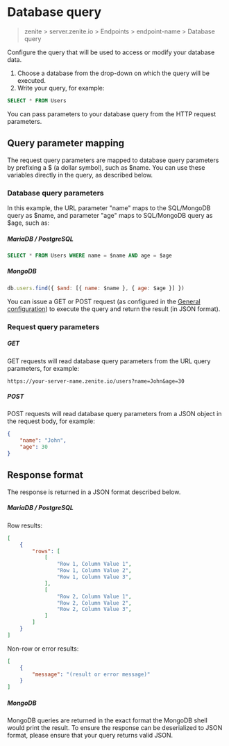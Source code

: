 # Database query

> zenite > server.zenite.io > Endpoints > endpoint-name > Database query

Configure the query that will be used to access or modify your database data.

1. Choose a database from the drop-down on which the query will be executed.
2. Write your query, for example:

```sql
SELECT * FROM Users
```

You can pass parameters to your database query from the HTTP request parameters.

## Query parameter mapping

The request query parameters are mapped to database query parameters by prefixing a $ (a dollar symbol), such as $name. You can use these variables directly in the query, as described below.

### Database query parameters

In this example, the URL parameter "name" maps to the SQL/MongoDB query as $name, and parameter "age" maps to SQL/MongoDB query as $age, such as:

##### MariaDB / PostgreSQL

```sql
SELECT * FROM Users WHERE name = $name AND age = $age
```

##### MongoDB
```javascript
db.users.find({ $and: [{ name: $name }, { age: $age }] })
```

You can issue a GET or POST request (as configured in the [General configuration](endpoints/general.md)) to execute the query and return the result (in JSON format).

### Request query parameters

##### GET

GET requests will read database query parameters from the URL query parameters, for example:
```
https://your-server-name.zenite.io/users?name=John&age=30
```

##### POST

POST requests will read database query parameters from a JSON object in the request body, for example:

```json
{
    "name": "John",
    "age": 30
}
```

## Response format

The response is returned in a JSON format described below.

##### MariaDB / PostgreSQL

Row results:
```json
[
    {
        "rows": [
            [
                "Row 1, Column Value 1",
                "Row 1, Column Value 2",
                "Row 1, Column Value 3",
            ],
            [
                "Row 2, Column Value 1",
                "Row 2, Column Value 2",
                "Row 2, Column Value 3",
            ]
        ]
    }
]
```

Non-row or error results:
```json
[
    {
        "message": "(result or error message)"
    }
]
```

##### MongoDB

MongoDB queries are returned in the exact format the MongoDB shell would print the result. To ensure the response can be deserialized to JSON format, please ensure that your query returns valid JSON.